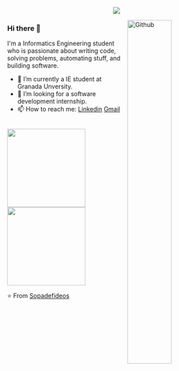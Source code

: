 <p align="center"><img src="https://i.imgur.com/A6bWGFl.gif"/></p>
<img width="45%" align="right" alt="Github" src="https://i.giphy.com/media/YQitE4YNQNahy/giphy.webp" />

### Hi there 👋

I'm a Informatics Engineering student who is passionate about writing code, solving problems, automating stuff, and building software.

- 🔭 I’m currently a IE student at Granada Unversity.
- 👯 I’m looking for a software development internship. 
- 📫 How to reach me: [Linkedin](https://www.linkedin.com/in/antonio-marfil-s%C3%A1nchez-a625601b9/) [Gmail](mailto:antonio10marsan@gmail.com)

<br/>

<a href="https://github.com/Sopadefideos">
  <img height="180em" src="https://github-readme-stats.vercel.app/api?username=Sopadefideos&theme=merko&show_icons=true" />
  <img height="180em" src="https://github-readme-stats.vercel.app/api/top-langs/?username=Sopadefideos&theme=merko&layout=compact" />
</a>

<br/>

⭐️ From [Sopadefideos](https://github.com/Sopadefideos)
